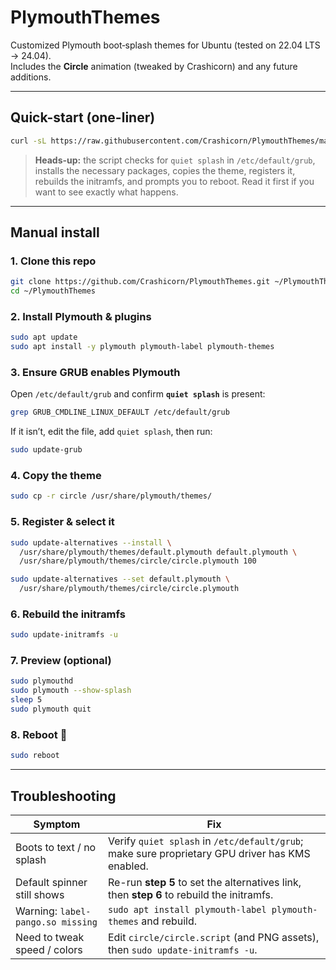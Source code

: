 # PlymouthThemes

Customized Plymouth boot‐splash themes for Ubuntu (tested on 22.04 LTS → 24.04).  
Includes the **Circle** animation (tweaked by Crashicorn) and any future additions.

---

## Quick-start (one-liner)

```bash
curl -sL https://raw.githubusercontent.com/Crashicorn/PlymouthThemes/main/install_circle.sh | bash
```

> **Heads-up:** the script checks for `quiet splash` in `/etc/default/grub`, installs the necessary packages, copies the theme, registers it, rebuilds the initramfs, and prompts you to reboot. Read it first if you want to see exactly what happens.

---

## Manual install

### 1. Clone this repo

```bash
git clone https://github.com/Crashicorn/PlymouthThemes.git ~/PlymouthThemes
cd ~/PlymouthThemes
```

### 2. Install Plymouth & plugins

```bash
sudo apt update
sudo apt install -y plymouth plymouth-label plymouth-themes
```

### 3. Ensure GRUB enables Plymouth

Open `/etc/default/grub` and confirm **`quiet splash`** is present:

```bash
grep GRUB_CMDLINE_LINUX_DEFAULT /etc/default/grub
```

If it isn’t, edit the file, add `quiet splash`, then run:

```bash
sudo update-grub
```

### 4. Copy the theme

```bash
sudo cp -r circle /usr/share/plymouth/themes/
```

### 5. Register & select it

```bash
sudo update-alternatives --install \
  /usr/share/plymouth/themes/default.plymouth default.plymouth \
  /usr/share/plymouth/themes/circle/circle.plymouth 100

sudo update-alternatives --set default.plymouth \
  /usr/share/plymouth/themes/circle/circle.plymouth
```

### 6. Rebuild the initramfs

```bash
sudo update-initramfs -u
```

### 7. Preview (optional)

```bash
sudo plymouthd
sudo plymouth --show-splash
sleep 5
sudo plymouth quit
```

### 8. Reboot 🚀

```bash
sudo reboot
```

---

## Troubleshooting

| Symptom | Fix |
|---------|-----|
| Boots to text / no splash | Verify `quiet splash` in `/etc/default/grub`; make sure proprietary GPU driver has KMS enabled. |
| Default spinner still shows | Re-run **step 5** to set the alternatives link, then **step 6** to rebuild the initramfs. |
| Warning: `label-pango.so missing` | `sudo apt install plymouth-label plymouth-themes` and rebuild. |
| Need to tweak speed / colors | Edit `circle/circle.script` (and PNG assets), then `sudo update-initramfs -u`. |
